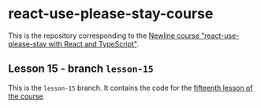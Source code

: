 # react-use-please-stay-course

This is the repository corresponding to the [Newline course "react-use-please-stay with React and TypeScript"](https://www.newline.co/courses/react-use-please-stay-with-react-and-typescript/welcome).

## Lesson 15 - branch `lesson-15`

This is the `lesson-15` branch. It contains the code for the [fifteenth lesson of the course](https://www.newline.co/courses/react-use-please-stay-with-react-and-typescript/preventing-concurrent-usages-of-the-hook).